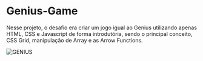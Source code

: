 # Genius-Game

Nesse projeto, o desafio era criar um jogo igual ao Genius utilizando apenas HTML, CSS e Javascript de forma introdutória, sendo o principal conceito, CSS Grid, manipulação de Array e as Arrow Functions.

![GENIUS](https://user-images.githubusercontent.com/78521275/141366329-fbe95e48-bfe3-4497-87d0-3e49b09a9fa0.jpg)
